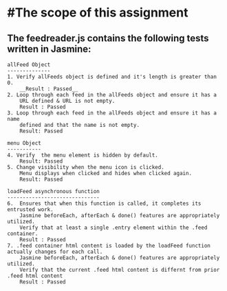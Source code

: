 #The scope of this assignment
=============================

The feedreader.js contains the following tests written in Jasmine:
-----------------------------------------------------------------

	allFeed Object
	--------------
	1. Verify allFeeds object is defined and it's length is greater than 0.
		__Result : Passed__
    2. Loop through each feed in the allFeeds object and ensure it has a 
		URL defined & URL is not empty.
		Result : Passed
    3. Loop through each feed in the allFeeds object and ensure it has a name 
		defined and that the name is not empty.
		Result: Passed
    
	menu Object
	-----------
	4. Verify  the menu element is hidden by default. 
		Result: Passed
	5. Change visibility when the menu icon is clicked. 
		Menu displays when clicked and hides when clicked again.
		Result: Passed
	
	loadFeed asynchronous function 
	------------------------------
	6.  Ensures that when this function is called, it completes its entrusted work.
		Jasmine beforeEach, afterEach & done() features are appropriately utilized. 
		Verify that at least a single .entry element within the .feed container. 
		Result : Passed
	7. .feed container html content is loaded by the loadFeed function actually changes for each call.
		Jasmine beforeEach, afterEach & done() features are appropriately utilized.
		Verify that the current .feed html content is differnt from prior .feed html content
		Result : Passed

